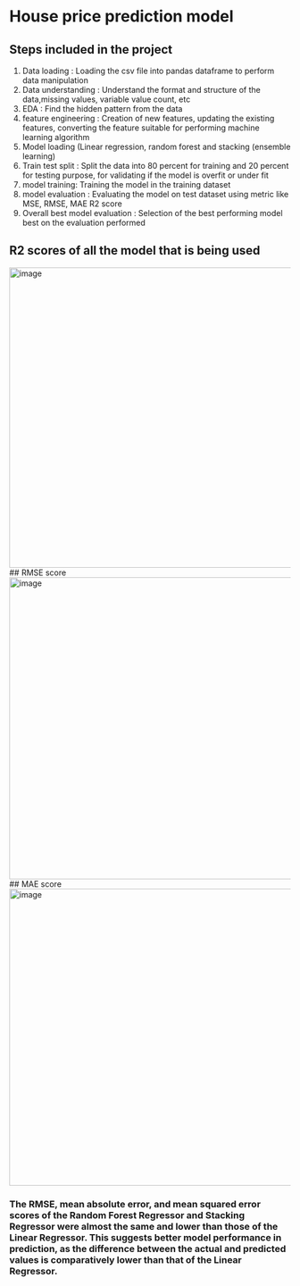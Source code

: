 # House price prediction model 
## Steps included in the project  
1. Data loading : Loading the csv file into pandas dataframe to perform data manipulation
2. Data understanding : Understand the format and structure of the data,missing values, variable value count, etc
3. EDA : Find the hidden pattern from the data 
4. feature engineering : Creation of new features, updating the existing features, converting the feature suitable for performing machine learning algorithm 
5. Model loading (Linear regression, random forest and stacking (ensemble learning) 
6. Train test split : Split the data into 80 percent for training and 20 percent for testing purpose, for validating if the model is overfit or under fit 
7. model training: Training the model in the training dataset  
8. model evaluation : Evaluating the model on test dataset using metric like MSE, RMSE, MAE R2 score 
9. Overall best model evaluation : Selection of the best performing model best on the evaluation performed  
    


## R2 scores of all the model that is being used 
<img width="886" height="538" alt="image" src="https://github.com/user-attachments/assets/8d2b7bb3-8268-47e1-9b6c-b82c9e4a17ed" />
## RMSE score 
<img width="894" height="541" alt="image" src="https://github.com/user-attachments/assets/4fb3befb-c1b6-4d0c-b49a-5ddf0727aba5" />
## MAE score 
<img width="927" height="532" alt="image" src="https://github.com/user-attachments/assets/ee40ba1f-0c23-42cd-ae98-5c6ce390dda2" />

### The RMSE, mean absolute error, and mean squared error scores of the Random Forest Regressor and Stacking Regressor were almost the same and lower than those of the Linear Regressor. This suggests better model performance in prediction, as the difference between the actual and predicted values is comparatively lower than that of the Linear Regressor.
